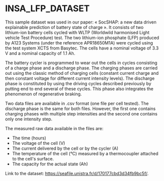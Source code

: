 # INSA_LFP_DATASET

This sample dataset was used in our paper: « SocSHAP: a new data driven explainable prediction of battery state of charge ». It consists of two lithium-ion battery cells cycled with WLTP (Worldwild harmonised Light vehicle Test Procedure) test. The two lithium-ion phosphate (LFP) produced by A123 Systems (under the reference APR18650M1A) were cycled using the test system XCTS from Basytec. The cells have a nominal voltage of 3.3 V and a nominal capacity of 1.1 Ah.

The battery cycler is programmed to wear out the cells in cycles consisting of a charge phase and a discharge phase. The charging phases are carried out using the classic method of charging cells (constant current charge and then constant voltage for different current intensity levels). The discharge phase is constituted by using the driving cycles described previously by putting end to end several of these cycles. This phase also integrates the phenomenon of regenerative braking.

Two data files are available in .csv format (one file per cell tested). The discharge phase is the same for both files. However, the first one contains charging phases with multiple step intensities and the second one contains only one intensity step.

The measured raw data available in the files are:
- The time (hours)
- The voltage of the cell (V)
- The current delivered by the cell or by the cycler (A)
- The temperature of the cell (°C) measured by a thermocoupler attached to the cell's surface.
- The capacity for the actual state (Ah)

Link to the dataset: https://seafile.unistra.fr/d/170177cbd3d34fb9bc5f/.